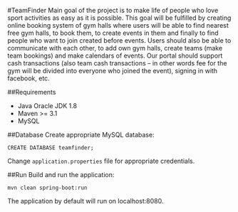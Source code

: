 #TeamFinder
Main goal of the project is to make life of people who love sport activities as easy as it is possible. This goal will be fulfilled by creating online booking system of gym halls where users will be able to find nearest free gym halls, to book them, to create events in them and finally to find people who want to join created before events. Users should also be able to communicate with each other, to add own gym halls, create teams (make team bookings) and make calendars of events. Our portal should support cash transactions (also team cash transactions – in other words fee for the gym will be divided into everyone who joined the event), signing in with facebook, etc.

##Requirements
* Java Oracle JDK 1.8
* Maven >= 3.1
* MySQL

##Database
Create appropriate MySQL database:

```
CREATE DATABASE teamfinder;
```

Change ```application.properties``` file for appropriate credentials.

##Run
Build and run the application:

```
mvn clean spring-boot:run
```

The application by default will run on localhost:8080.